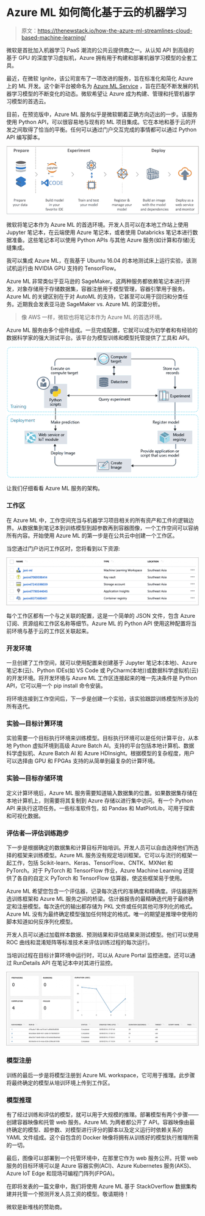 # Azure ML 如何简化基于云的机器学习

> 原文：<https://thenewstack.io/how-the-azure-ml-streamlines-cloud-based-machine-learning/>

微软是首批加入机器学习 PaaS 潮流的公共云提供商之一。从认知 API 到高级的基于 GPU 的深度学习虚拟机，Azure 拥有用于构建和部署机器学习模型的全套工具。

最近，在微软 Ignite，该公司宣布了一项改进的服务，旨在标准化和简化 Azure 上的 ML 开发。这个新平台被命名为 [Azure ML Service](https://azure.microsoft.com/en-in/services/machine-learning-service/) ，旨在匹配不断发展的机器学习模型的不断变化的动态。微软希望让 Azure 成为构建、管理和托管机器学习模型的首选云。

目前，在预览版中，Azure ML 服务似乎是微软朝着正确方向迈出的一步。该服务使用 Python API，可以很容易地与现有的 ML 项目集成。它在本地和基于云的开发之间取得了恰当的平衡。任何可以通过门户交互完成的事情都可以通过 Python API 编写脚本。

![](img/42fed97ce696035b448f806aa9899658.png)

微软将笔记本作为 Azure ML 的首选环境。开发人员可以在本地工作站上使用 Jupyter 笔记本，在云端使用 Azure 笔记本，或者使用 Databricks 笔记本进行数据准备。这些笔记本可以使用 Python APIs 与其他 Azure 服务(如计算和存储)无缝集成。

我可以集成 Azure ML，在我基于 Ubuntu 16.04 的本地测试床上运行实验，该测试机运行由 NVIDIA GPU 支持的 TensorFlow。

Azure ML 非常类似于亚马逊的 SageMaker。这两种服务都依赖笔记本进行开发，对象存储用于存储数据集，容器注册用于模型管理，容器引擎用于服务。Azure ML 的关键区别在于对 AutoML 的支持，它甚至可以用于回归和分类任务。近期我会发表亚马逊 SageMaker vs. Azure ML 的深潜分析。

> 像 AWS 一样，微软也将笔记本作为 Azure ML 的首选环境。

Azure ML 服务由多个组件组成。一旦完成配置，它就可以成为初学者和有经验的数据科学家的强大测试平台。该平台为模型训练和模型托管提供了工具和 API。

![](img/bb0309d40ef9604cee8f36b9fe9fc260.png)

让我们仔细看看 Azure ML 服务的架构。

### 工作区

在 Azure ML 中，工作空间充当与机器学习项目相关的所有资产和工件的逻辑边界。从数据集到笔记本到训练模型到超参数再到容器图像，一个工作空间可以容纳所有内容。开始使用 Azure ML 的第一步是在公共云中创建一个工作区。

当您通过门户访问工作区时，您将看到以下资源:

![](img/3ccc6748fb5fbb3e1787fa15b5b7622c.png)

每个工作区都有一个与之关联的配置，这是一个简单的 JSON 文件，包含 Azure 订阅、资源组和工作区名称等细节。Azure ML 的 Python API 使用这种配置将当前环境与基于云的工作区关联起来。

### 开发环境

一旦创建了工作空间，就可以使用配置来创建基于 Jupyter 笔记本(本地)、Azure 笔记本(云)、Python IDEs(如 VS Code 或 PyCharm(本地))或数据科学虚拟机(云)的开发环境。将开发环境与 Azure ML 工作区连接起来的唯一先决条件是 Python API，它可以用一个 pip install 命令安装。

将环境连接到工作空间后，下一步是创建一个实验，该实验跟踪训练模型所涉及的所有迭代。

### 实验—目标计算环境

实验需要一个目标执行环境来训练模型。目标执行环境可以是任何计算平台，从本地 Python 虚拟环境到高级 Azure Batch AI。支持的平台包括本地计算机、数据科学虚拟机、Azure Batch AI 和 Azure HDInsight。根据模型的复杂程度，用户可以选择由 GPU 和 FPGAs 支持的从简单到最复杂的计算环境。

### 实验—目标存储环境

定义计算环境后，Azure ML 服务需要知道输入数据集的位置。如果数据集存储在本地计算机上，则需要将其复制到 Azure 存储以进行集中访问。有一个 Python API 来执行这项任务。一些标准软件包，如 Pandas 和 MatPlotLib，可用于探索和可视化数据。

### 评估者—评估训练跑步

下一步是根据确定的数据集和计算目标开始培训。开发人员可以自由选择他们所选择的框架来训练模型。Azure ML 服务没有规定培训框架。它可以与流行的框架一起工作，包括 Scikit-learn、Keras、TensorFlow、CNTK、MXNet 和 PyTorch。对于 PyTorch 和 TensorFlow 作业，Azure Machine Learning 还提供了各自的自定义 PyTorch 和 TensorFlow 估算器，使这些框架易于使用。

Azure ML 希望您包含一个评估器，记录每次迭代的准确度和精确度。评估器是所选训练框架和 Azure ML 服务之间的桥梁。估计器报告的最精确迭代用于最终确定和注册模型。每次迭代的输出都存储为 PKL 文件或任何其他可序列化的格式。Azure ML 没有为最终确定模型强加任何特定的格式。唯一的期望是推理中使用的脚本知道如何反序列化模型。

开发人员可以通过加载样本数据、预测结果和评估结果来测试模型。他们可以使用 ROC 曲线和混淆矩阵等标准技术来评估训练过程的每次运行。

当培训过程在目标计算环境中运行时，可以从 Azure Portal 监控进度。还可以通过 RunDetails API 在笔记本中对其进行监控。

![](img/108da5c2ff898831573a6a85342034f1.png)

### 模型注册

训练的最后一步是将模型注册到 Azure ML workspace，它可用于推理。此步骤将最终确定的模型从培训环境上传到工作区。

### 模型推理

有了经过训练和评估的模型，就可以用于大规模的推理。部署模型有两个步骤——创建容器映像和托管 web 服务。Azure ML 为两者都公开了 API。容器映像由最终确定的模型、超参数、对模型进行评分的脚本以及定义运行时依赖关系的 YAML 文件组成。这个自包含的 Docker 映像将拥有从训练好的模型执行推理所需的一切。

最后，图像可以部署到一个托管环境中，在那里它作为 web 服务公开。托管 web 服务的目标环境可以是 Azure 容器实例(ACI)、Azure Kubernetes 服务(AKS)、Azure IoT Edge 和现场可编程门阵列(FPGA)。

在即将发表的一篇文章中，我们将使用 Azure ML 基于 StackOverflow 数据集构建并托管一个预测开发人员工资的模型。敬请期待！

微软是新堆栈的赞助商。

<svg xmlns:xlink="http://www.w3.org/1999/xlink" viewBox="0 0 68 31" version="1.1"><title>Group</title> <desc>Created with Sketch.</desc></svg>